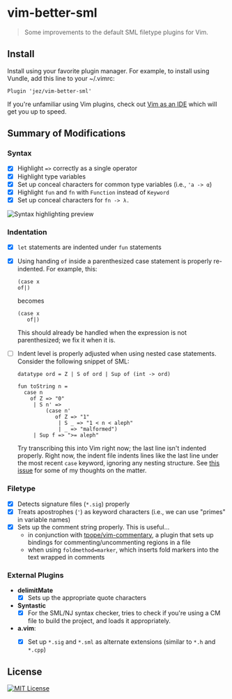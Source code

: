 # vim-better-sml

> Some improvements to the default SML filetype plugins for Vim.

## Install

Install using your favorite plugin manager. For example, to install using
Vundle, add this line to your ~/.vimrc:

```
Plugin 'jez/vim-better-sml'
```

If you're unfamiliar using Vim plugins, check out [Vim as an IDE][vim-ide] which
will get you up to speed.

## Summary of Modifications

### Syntax

- [x] Highlight `=>` correctly as a single operator
- [x] Highlight type variables
- [x] Set up conceal characters for common type variables (i.e., `'a -> α`)
- [x] Highlight `fun` and `fn` with `Function` instead of `Keyword`
- [x] Set up conceal characters for `fn -> λ.`

![Syntax highlighting preview](https://cloud.githubusercontent.com/assets/5544532/16899173/b5e00668-4bae-11e6-9e56-2cf5befbec57.png)

### Indentation

- [x] `let` statements are indented under `fun` statements
- [x] Using handing `of` inside a parenthesized case statement is properly
  re-indented. For example, this:

      (case x
      of|)

  becomes

      (case x
         of|)

  This should already be handled when the expression is not parenthesized; we
  fix it when it is.
- [ ] Indent level is properly adjusted when using nested case statements.
  Consider the following snippet of SML:

      datatype ord = Z | S of ord | Sup of (int -> ord)

      fun toString n =
        case n
          of Z => "0"
           | S n' =>
               (case n'
                  of Z => "1"
                   | S _ => "1 < n < aleph"
                   | _ => "malformed")
           | Sup f => ">= aleph"

  Try transcribing this into Vim right now; the last line isn't indented
  properly. Right now, the indent file indents lines like the last line under
  the most recent `case` keyword, ignoring any nesting structure. See [this
  issue][issue-1] for some of my thoughts on the matter.

### Filetype

- [x] Detects signature files (`*.sig`) properly
- [x] Treats apostrophes (`'`) as keyword characters (i.e., we can use "primes"
  in variable names)
- [x] Sets up the comment string properly. This is useful...
  - in conjunction with [tpope/vim-commentary], a plugin that sets up bindings
    for commenting/uncommenting regions in a file
  - when using `foldmethod=marker`, which inserts fold markers into the text
    wrapped in comments

### External Plugins

- __delimitMate__
  - [x] Sets up the appropriate quote characters
- __Syntastic__
  - [x] For the SML/NJ syntax checker, tries to check if you're using a CM file
    to build the project, and loads it appropriately.
- __a.vim__:
  - [x] Set up `*.sig` and `*.sml` as alternate extensions (similar to `*.h` and
    `*.cpp`)


## License

[![MIT License](https://img.shields.io/badge/license-MIT-blue.svg)](https://jez.io/MIT-LICENSE.txt)


<!-- References -->

[vim-ide]: https://github.com/jez/vim-as-an-ide
[issue-1]: https://github.com/jez/vim-better-sml/issues/1
[tpope/vim-commentary]: https://github.com/tpope/vim-commentary
